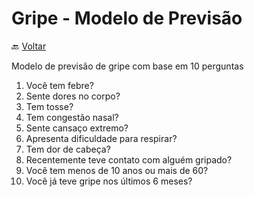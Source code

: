 # Gripe - Modelo de Previsão

🔙 [Voltar](../README.md)

Modelo de previsão de gripe com base em 10 perguntas

1. Você tem febre?
2. Sente dores no corpo?
3. Tem tosse?
4. Tem congestão nasal?
5. Sente cansaço extremo?
6. Apresenta dificuldade para respirar?
7. Tem dor de cabeça?
8. Recentemente teve contato com alguém gripado?
9. Você tem menos de 10 anos ou mais de 60?
10. Você já teve gripe nos últimos 6 meses?
